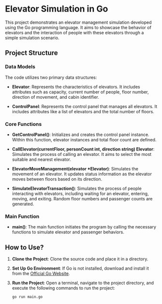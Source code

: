 # Elevator Simulation in Go

This project demonstrates an elevator management simulation developed using the Go programming language. It aims to showcase the behavior of elevators and the interaction of people with these elevators through a simple simulation scenario.

## Project Structure

### Data Models

The code utilizes two primary data structures:

- **Elevator**: Represents the characteristics of elevators. It includes attributes such as capacity, current number of people, floor number, direction of movement, and cabin identifier.

- **ControlPanel**: Represents the control panel that manages all elevators. It includes attributes like a list of elevators and the total number of floors.

### Core Functions

- **GetControlPanel()**: Initializes and creates the control panel instance. Within this function, elevator instances and total floor count are defined.

- **CallElevator(currentFloor, personCount int, direction string) Elevator**: Simulates the process of calling an elevator. It aims to select the most suitable and nearest elevator.

- **ElevatorMoveManagement(elevator *Elevator)**: Simulates the movement of an elevator. It updates status information as the elevator moves between floors based on its direction.

- **SimulateElevatorTransaction()**: Simulates the process of people interacting with elevators, including waiting for an elevator, entering, moving, and exiting. Random floor numbers and passenger counts are generated.

### Main Function

- **main()**: The main function initiates the program by calling the necessary functions to simulate elevator and passenger behaviors.

## How to Use?

1. **Clone the Project**: Clone the source code and place it in a directory.

2. **Set Up Go Environment**: If Go is not installed, download and install it from the [Official Go Website](https://golang.org/).

3. **Run the Project**: Open a terminal, navigate to the project directory, and execute the following commands to run the project:

   ```bash
   go run main.go
